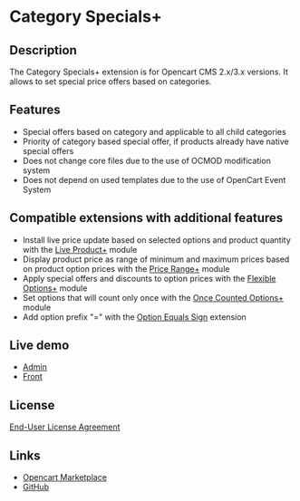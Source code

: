 # Category Specials+

## Description
The Category Specials+ extension is for Opencart CMS 2.x/3.x versions. It allows to set special price offers based on categories.

## Features
* Special offers based on category and applicable to all child categories
* Priority of category based special offer, if products already have native special offers
* Does not change core files due to the use of OCMOD modification system
* Does not depend on used templates due to the use of OpenCart Event System

## Compatible extensions with additional features
* Install live price update based on selected options and product quantity with the [Live Product+](https://www.opencart.com/index.php?route=marketplace/extension/info&extension_id=36005) module
* Display product price as range of minimum and maximum prices based on product option prices with the [Price Range+](https://www.opencart.com/index.php?route=marketplace/extension/info&extension_id=38331) module
* Apply special offers and discounts to option prices with the [Flexible Options+](https://www.opencart.com/index.php?route=marketplace/extension/info&extension_id=40391) module
* Set options that will count only once with the [Once Counted Options+](https://www.opencart.com/index.php?route=marketplace/extension/info&extension_id=38489) module
* Add option prefix "=" with the [Option Equals Sign](https://www.opencart.com/index.php?route=marketplace/extension/info&extension_id=34383) extension

## Live demo
* [Admin](http://ocmod.freevar.com/oc3020/a/admin/index.php?route=extension/module/category_specials)
* [Front](http://ocmod.freevar.com/oc3020/a)

## License
[End-User License Agreement](https://git.io/JT9YW)

## Links
* [Opencart Marketplace](https://www.opencart.com/index.php?route=marketplace/extension/info&extension_id=40385)
* [GitHub](https://git.io/JU29Z)
